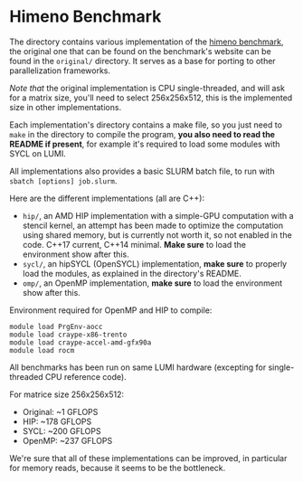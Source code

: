 # Himeno Benchmark

The directory contains various implementation of the [himeno benchmark], the original one
that can be found on the benchmark's website can be found in the `original/` directory.
It serves as a base for porting to other parallelization frameworks.

*Note that* the original implementation is CPU single-threaded, and will ask for a matrix
size, you'll need to select 256x256x512, this is the implemented size in other 
implementations.

Each implementation's directory contains a make file, so you just need to `make` in the
directory to compile the program, **you also need to read the README if present**, for
example it's required to load some modules with SYCL on LUMI.

All implementations also provides a basic SLURM batch file, to run with 
`sbatch [options] job.slurm`.

Here are the different implementations (all are C++):
- `hip/`, an AMD HIP implementation with a simple-GPU computation with a stencil kernel,
  an attempt has been made to optimize the computation using shared memory, but is
  currently not worth it, so not enabled in the code. C++17 current, C++14 minimal.
  **Make sure** to load the environment show after this.
- `sycl/`, an hipSYCL (OpenSYCL) implementation, **make sure** to properly load the 
  modules, as explained in the directory's README.
- `omp/`, an OpenMP implementation, **make sure** to load the environment show after this.

Environment required for OpenMP and HIP to compile:
```
module load PrgEnv-aocc
module load craype-x86-trento
module load craype-accel-amd-gfx90a
module load rocm
```

All benchmarks has been run on same LUMI hardware (excepting for single-threaded CPU 
reference code).

For matrice size 256x256x512:
- Original: ~1 GFLOPS
- HIP: ~178 GFLOPS
- SYCL: ~200 GFLOPS
- OpenMP: ~237 GFLOPS

We're sure that all of these implementations can be improved, in particular for memory
reads, because it seems to be the bottleneck.

[himeno benchmark]: https://i.riken.jp/en/supercom/documents/himenobmt/
